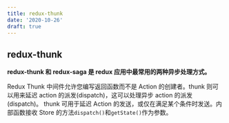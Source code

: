 ```yaml
---
title: redux-thunk
date: '2020-10-26'
draft: true
---
```


## redux-thunk

**redux-thunk 和 redux-saga 是 redux 应用中最常用的两种异步处理方式。**

Redux Thunk 中间件允许您编写返回函数而不是 Action 的创建者。thunk 则可以用来延迟 action 的派发(dispatch)，这可以处理异步 action 的派发(dispatch)。 thunk 可用于延迟 Action 的发送，或仅在满足某个条件时发送。内部函数接收 Store 的方法`dispatch()`和`getState()`作为参数。
